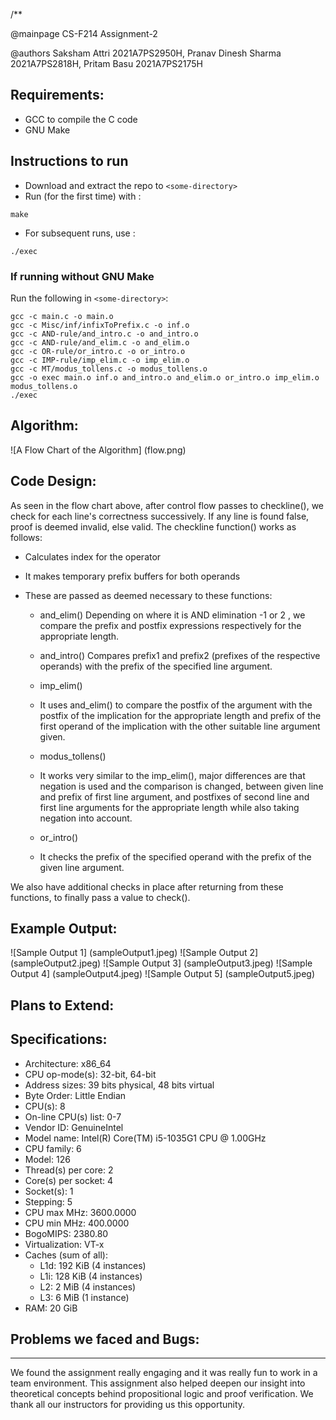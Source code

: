 /**

@mainpage CS-F214 Assignment-2

@authors Saksham Attri 2021A7PS2950H, Pranav Dinesh Sharma 2021A7PS2818H, Pritam Basu 2021A7PS2175H


## Requirements: 
 - GCC to compile the C code
 - GNU Make 

## Instructions to run
* Download and extract the repo to `<some-directory>`
* Run (for the first time) with :
```console
make
```
* For subsequent runs, use :
```console
./exec
```
### If running without GNU Make
Run the following in `<some-directory>`:
```console
gcc -c main.c -o main.o
gcc -c Misc/inf/infixToPrefix.c -o inf.o
gcc -c AND-rule/and_intro.c -o and_intro.o
gcc -c AND-rule/and_elim.c -o and_elim.o
gcc -c OR-rule/or_intro.c -o or_intro.o
gcc -c IMP-rule/imp_elim.c -o imp_elim.o
gcc -c MT/modus_tollens.c -o modus_tollens.o
gcc -o exec main.o inf.o and_intro.o and_elim.o or_intro.o imp_elim.o modus_tollens.o
./exec

```
## Algorithm:
![A Flow Chart of the Algorithm] (flow.png)

## Code Design:

As seen in the flow chart above, after control flow passes to checkline(), we check for each line's correctness successively. If any line is found false, proof is deemed invalid, else valid. The checkline function() works as follows:
* Calculates index for the operator
* It makes temporary prefix buffers for both operands
* These are passed as deemed necessary to these functions:

  * and_elim()
  Depending on where it is AND elimination -1 or 2 , we compare the prefix and postfix expressions respectively for the appropriate length.

  * and_intro()
  Compares prefix1 and prefix2 (prefixes of the respective operands) with the prefix of the specified line argument.

  * imp_elim()
  * It uses and_elim() to compare the postfix of the argument with the postfix of the implication for the appropriate length and prefix of the first operand of the implication with the other suitable line argument given.  

  * modus_tollens()
  * It works very similar to the imp_elim(), major differences are that negation is used and the comparison is changed, between given line and prefix of first line argument, and postfixes of second line and first line arguments for the appropriate length while also taking negation into account.

  * or_intro()
  * It checks the prefix of the specified operand with the prefix of the given line argument.

We also have additional checks in place after returning from these functions, to finally pass a value to check().

## Example Output:
![Sample Output 1] (sampleOutput1.jpeg)
![Sample Output 2] (sampleOutput2.jpeg)
![Sample Output 3] (sampleOutput3.jpeg)
![Sample Output 4] (sampleOutput4.jpeg)
![Sample Output 5] (sampleOutput5.jpeg)

## Plans to Extend:


## Specifications:
- Architecture:            x86_64
- CPU op-mode(s):          32-bit, 64-bit
- Address sizes:           39 bits physical, 48 bits virtual
- Byte Order:              Little Endian
- CPU(s):                  8
- On-line CPU(s) list:     0-7
- Vendor ID:               GenuineIntel
- Model name:              Intel(R) Core(TM) i5-1035G1 CPU @ 1.00GHz
- CPU family:              6
- Model:                   126
- Thread(s) per core:      2
- Core(s) per socket:      4
- Socket(s):               1
- Stepping:                5
- CPU max MHz:             3600.0000
- CPU min MHz:             400.0000
- BogoMIPS:                2380.80
- Virtualization:          VT-x
- Caches (sum of all):    
  - L1d:                   192 KiB (4 instances)
  - L1i:                   128 KiB (4 instances)
  - L2:                    2 MiB (4 instances)
  - L3:                    6 MiB (1 instance)
- RAM:                     20 GiB

## Problems we faced and Bugs:

***

We found the assignment really engaging and it was really fun to work in a team environment.
This assignment also helped deepen our insight into theoretical concepts behind propositional logic and proof verification.
We thank all our instructors for providing us this opportunity.

